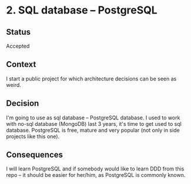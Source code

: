 # 2. SQL database – PostgreSQL

## Status

Accepted

## Context

I start a public project for which architecture decisions can be seen as weird.

## Decision

I'm going to use as sql database – PostgreSQL database. I used to work with no-sql database (MongoDB) last 3 years, it's time to get used to sql database. PostgreSQL is free, mature and very popular (not only in side projects like this one).

## Consequences

I will learn PostgreSQL and if somebody would like to learn DDD from this repo – it should be easier for her/him, as PostgreSQL is commonly known.
